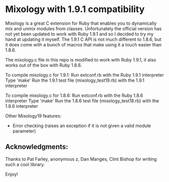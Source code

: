 Mixology with 1.9.1 compatibility
=================================

Mixology is a great C extension for Ruby that enables you to dynamically mix and unmix
modules from classes. Unfortunately the official version has not yet been updated to work with Ruby 1.9.1
and so I decided to try my hand at updating it myself. The 1.9.1 C API is not much different to 1.8.6, but
it does come with a bunch of macros that make using it a touch easier than 1.8.6.

The mixology.c file in this repo is modified to work with Ruby 1.9.1, it also works out of the box with Ruby 1.8.6.

To compile mixology.c for 1.9.1:
Run extconf.rb with the Ruby 1.9.1 interpreter
Type 'make'
Run the 1.9.1 test file (mixology_test19.rb) with the 1.9.1 interpreter

To compile mixology.c for 1.8.6:
Run extconf.rb with the Ruby 1.8.6 interpreter
Type 'make'
Run the 1.8.6 test file (mixology_test18.rb) with the 1.8.6 interpreter

Other Mixology19 features:
-  Error checking (raises an exception if it is not given a valid module parameter)

## Acknowledgments:
Thanks to Pat Farley, anonymous z, Dan Manges, Clint Bishop for writing such a cool library.


Enjoy!


